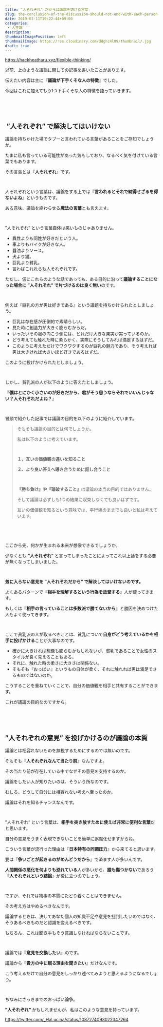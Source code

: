 ```yaml
---
title: ”人それぞれ” だからは議論を妨げる言葉
slug: the-conclusion-of-the-discussion-should-not-end-with-each-person
date: 2019-03-11T19:22:44+09:00
categories: 
 - 人生論
description: 
thumbnailImagePosition: left
thumbnailImage: https://res.cloudinary.com/ddghc4l09/thumbnail/.jpg
draft: true
---
```


<!--more-->

https://hackheatharu.xyz/flexible-thinking/

以前、上のような議論に関しての記事を書いたことがあります。

伝えたい内容は主に『<strong>議論が下手くそな人の特徴</strong>』でした。

今回はこれに加えてもう1つ下手くそな人の特徴を語っていきます。

&nbsp;

&nbsp;
<h2> ”人それぞれ” で解決してはいけない</h2>
議論を持ちかけた場でタブーと言われている言葉があることをご存知でしょうか。

たまに私も言っている可能性があった気もしており、なるべく気を付けている言葉でもあります。

その言葉とは『<strong>人それぞれ</strong>』です。

&nbsp;

人それぞれという言葉は、議論をする上では『<strong>言われるとそれで納得せざるを得ないよね</strong>』というものです。

ある意味、議論を終わらせる<strong>魔法の言葉</strong>とも言えます。

&nbsp;

”人それぞれ” という言葉自体は悪いものじゃありません。
<ul>
 	<li>異性よりも同姓が好きだという人。</li>
 	<li>車よりもバイクが好きな人。</li>
 	<li>醤油よりソース。</li>
 	<li>犬より猫。</li>
 	<li>巨乳より貧乳。</li>
 	<li>言わばこれれらも人それぞれです。</li>
</ul>
ただし、仮にこれらのような話であっても、ある目的に沿って<strong>議論することになった場合に ”人それぞれ” で片づけるのは良く無い</strong>のです。

&nbsp;

例えば『巨乳の方が男は好きである』という議題を持ちかけられたとしましょう。
<ul>
 	<li>巨乳は存在感が圧倒的で素晴らしい。</li>
 	<li>見た時に創造力が大きく膨らむからだ。</li>
 	<li>いったいその服の向こう側には、どれだけ大きな果実が実っているのか。</li>
 	<li>どう考えても触れた時に柔らかく、実際にそうしてみれば満足するはずだ。</li>
 	<li>このように考えただけでワクワクするのが巨乳の魅力であり、そう考えれば男は大きければ大きいほど好きであるはずだ。</li>
</ul>
このように投げかけられたとしましょう。

&nbsp;

しかし、貧乳派の人が以下のように答えたとしましょう。

『<strong>僕はとにかく小さいのが好きだから、君がそう思うならそれでいいんじゃない？人それぞれだよね？</strong>』

&nbsp;

冒頭で紹介した記事では議論の目的を以下のように紹介しています。
<blockquote>そもそも議論の目的とは何でしょうか。

私は以下のように考えています。

&nbsp;

<strong>１、互いの価値観の違いを知ること</strong>

<strong>２、より良い答えへ導き合うために話し合うこと</strong>

&nbsp;

<strong>『勝ち負け』や『論破すること』</strong>は議論の本当の目的ではありません。

そして議論は必ずしも1つの結果に収束しなくても良いはずです。

互いの価値観を知るという意味では、平行線のままでも良いと私は考えています。</blockquote>
&nbsp;

&nbsp;

ここから先、何かが生まれる未来が想像できるでしょうか。

少なくとも <strong>”人それぞれ”</strong> と言ってしまったことによってこれ以上話をする必要が無くなってしまいました。

&nbsp;

<strong>気に入らない意見を ”人それぞれだから” で解決してはいけないのです。</strong>

よくあるパターンで『<strong>相手を理解するという行為を放棄する</strong>』人が使ってきます。

もしくは『<strong>相手の言っていることは多数派で勝てないから</strong>』と勝因を決めつけた人もよく使ってきます。

&nbsp;

ここで貧乳派の人が取るべきことは、貧乳について<strong>自身がどう考えているかを相手に投げかける</strong>ことが大事なのです。
<ul>
 	<li>確かに大きければ想像も膨らむかもしれないが、貧乳であることで女性のスタイルが良く見えることもある。</li>
 	<li>それに、触れた時の柔さに大きさは関係ない。</li>
 	<li>そもそも『おっぱい』というもの自体が柔く、それに触れれば男は満足できるものではないのか。</li>
</ul>
こうすることを重ねていくことで、自分の価値観を相手と共有することができます。

これが議論の目的なのですから。

&nbsp;

&nbsp;
<h2>”人それぞれの意見” を投げかけるのが議論の本質</h2>
議論とは相容れないものを無視するためにするのでは無いのです。

そもそも『<strong>人それぞれなんて当たり前</strong>』なんですよ。

その当たり前が存在している中でなぜその意見を支持するのか。

議論をしたい人が知りたいのは、そういう所なのです。

むしろ、どうして自分には相容れない考えへ至ったのか。

議論はそれを知るチャンスなんです。

&nbsp;

”人それぞれ” という言葉は、<strong>相手を突き放すために使えば非常に便利な言葉</strong>だと思います。

自分の意見をうまく表現できないことを簡単に誤魔化せますからね。

こういう言葉が流行った理由は『<strong>日本特有の同調圧力</strong>』から来てると思います。

要は『<strong>争いごとが起きるのがめんどうだから</strong>』で済ます人が多いんです。

<strong>人間関係の悪化を何よりも恐れている</strong>人が多いから、<strong>誰も傷つかない</strong>であろう『<strong>人それぞれという結論</strong>』が役に立つのでしょう。

&nbsp;

ですが、それでは物事の本質にたどり着くことはできません。

その考え方はやめるべきなんです。

議論するときは、決してあなた個人の知識不足や意見を批判したいのではなく、そうあるべきものだと認識を変えるべきです。

もちろん、これは聞き手もそう意識しなければならないことです。

&nbsp;

議論では『<strong>意見を交換したい</strong>』のです。

議論から『<strong>貴方の中に眠る理由を聞きたい</strong>』だけなんです。

こう考えるだけで自分の意見をしっかり述べてみようと思えるようになるでしょう。

&nbsp;

ちなみにさっきまでのおっぱい論争。

<strong>”人それぞれ” </strong>かもしれませんが、私はこのような意見を持っています。

https://twitter.com/_HaLucina/status/1087274093022347264
